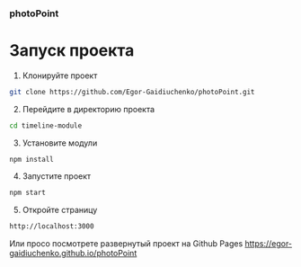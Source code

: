 ﻿### photoPoint
# Запуск проекта
1. Клонируйте проект
```bash
git clone https://github.com/Egor-Gaidiuchenko/photoPoint.git
```
2. Перейдите в директорию проекта
```bash
cd timeline-module
```
3. Установите модули
```bash
npm install
```
4. Запустите проект
```bash
npm start
```
5. Откройте страницу
```bash
http://localhost:3000
```

Или просо посмотрете развернутый проект на Github Pages https://egor-gaidiuchenko.github.io/photoPoint
